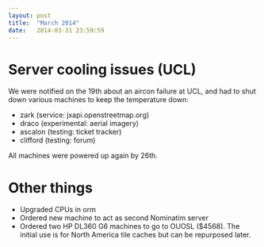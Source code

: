 ```yaml
---
layout: post
title:  "March 2014"
date:   2014-03-31 23:59:59
---
```


# Server cooling issues (UCL)

We were notified on the 19th about an aircon failure at UCL, and had to shut down various machines to keep the temperature down:

* zark (service: jxapi.openstreetmap.org)
* draco (experimental: aerial imagery)
* ascalon (testing: ticket tracker)
* clifford (testing: forum)

All machines were powered up again by 26th.

# Other things

* Upgraded CPUs in orm
* Ordered new machine to act as second Nominatim server
* Ordered two HP DL360 G6 machines to go to OUOSL ($4568). The initial use is for North America tile caches but can be repurposed later.
